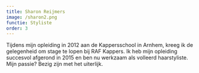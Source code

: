 ```yaml
---
title: Sharon Reijmers
image: /sharon2.png
functie: Styliste
order: 3
---
```



Tijdens mijn opleiding in 2012 aan de Kappersschool in Arnhem, kreeg ik de gelegenheid om stage te lopen bij RAF Kappers. Ik heb mijn opleiding succesvol afgerond in 2015 en ben nu werkzaam als volleerd haarstyliste. Mijn passie? Bezig zijn met het uiterlijk.